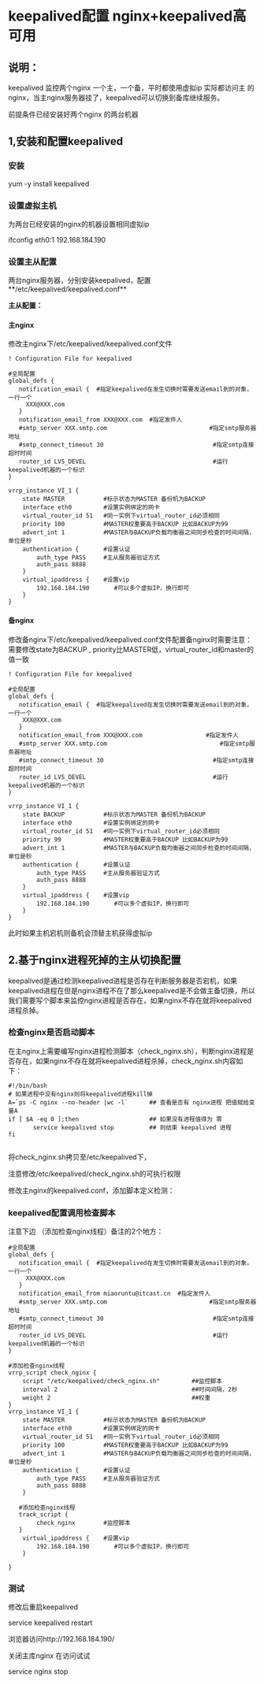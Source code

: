 # keepalived配置 nginx+keepalived高可用 

## 说明：

keepalived 监控两个nginx 一个主，一个备，平时都使用虚拟ip 实际都访问主 的nginx，当主nginx服务器挂了，keepalived可以切换到备库继续服务。 





前提条件已经安装好两个nginx 的两台机器

## 1,安装和配置keepalived

### 安装

yum -y install keepalived

### 设置虚拟主机

为两台已经安装的nginx的机器设置相同虚拟ip

ifconfig eth0:1 192.168.184.190

### 设置主从配置

两台nginx服务器，分别安装keepalived，配置**/etc/keepalived/keepalived.conf**

**主从配置：**

#### 主nginx

修改主nginx下/etc/keepalived/keepalived.conf文件

```
! Configuration File for keepalived

#全局配置
global_defs {
   notification_email {  #指定keepalived在发生切换时需要发送email到的对象，一行一个
     XXX@XXX.com
   }
   notification_email_from XXX@XXX.com  #指定发件人
   #smtp_server XXX.smtp.com                             #指定smtp服务器地址
   #smtp_connect_timeout 30                               #指定smtp连接超时时间
   router_id LVS_DEVEL                                    #运行keepalived机器的一个标识
}

vrrp_instance VI_1 { 
    state MASTER           #标示状态为MASTER 备份机为BACKUP
    interface eth0         #设置实例绑定的网卡
    virtual_router_id 51   #同一实例下virtual_router_id必须相同
    priority 100           #MASTER权重要高于BACKUP 比如BACKUP为99  
    advert_int 1           #MASTER与BACKUP负载均衡器之间同步检查的时间间隔，单位是秒
    authentication {       #设置认证
        auth_type PASS     #主从服务器验证方式
        auth_pass 8888
    }
    virtual_ipaddress {    #设置vip
        192.168.184.190       #可以多个虚拟IP，换行即可
    }
}

```

####  备nginx

修改备nginx下/etc/keepalived/keepalived.conf文件配置备nginx时需要注意：需要修改state为BACKUP , priority比MASTER低，virtual_router_id和master的值一致 

```
! Configuration File for keepalived

#全局配置
global_defs {
   notification_email {  #指定keepalived在发生切换时需要发送email到的对象，一行一个
    XXX@XXX.com
   }
   notification_email_from XXX@XXX.com  				#指定发件人
   #smtp_server XXX.smtp.com                             	#指定smtp服务器地址
   #smtp_connect_timeout 30                               #指定smtp连接超时时间
   router_id LVS_DEVEL                                    #运行keepalived机器的一个标识
}

vrrp_instance VI_1 { 
    state BACKUP           #标示状态为MASTER 备份机为BACKUP
    interface eth0         #设置实例绑定的网卡
    virtual_router_id 51   #同一实例下virtual_router_id必须相同
    priority 99            #MASTER权重要高于BACKUP 比如BACKUP为99  
    advert_int 1           #MASTER与BACKUP负载均衡器之间同步检查的时间间隔，单位是秒
    authentication {       #设置认证
        auth_type PASS     #主从服务器验证方式
        auth_pass 8888
    }
    virtual_ipaddress {    #设置vip
        192.168.184.190       #可以多个虚拟IP，换行即可
    }
}
```

此时如果主机宕机则备机会顶替主机获得虚拟ip







## 2.基于nginx进程死掉的主从切换配置

keepalived是通过检测keepalived进程是否存在判断服务器是否宕机，如果keepalived进程在但是nginx进程不在了那么keepalived是不会做主备切换，所以我们需要写个脚本来监控nginx进程是否存在，如果nginx不存在就将keepalived进程杀掉。

###  检查nginx是否启动脚本

在主nginx上需要编写nginx进程检测脚本（check_nginx.sh），判断nginx进程是否存在，如果nginx不存在就将keepalived进程杀掉，check_nginx.sh内容如下：

```
#!/bin/bash
# 如果进程中没有nginx则将keepalived进程kill掉
A=`ps -C nginx --no-header |wc -l`      ## 查看是否有 nginx进程 把值赋给变量A 
if [ $A -eq 0 ];then                    ## 如果没有进程值得为 零
       service keepalived stop          ## 则结束 keepalived 进程
fi
 
```

将check_nginx.sh拷贝至/etc/keepalived下，

注意修改/etc/keepalived/check_nginx.sh的可执行权限

修改主nginx的keepalived.conf，添加脚本定义检测：

### keepalived配置调用检查脚本

注意下边 （添加检查nginx线程）备注的2个地方：

```
#全局配置
global_defs {
   notification_email {  #指定keepalived在发生切换时需要发送email到的对象，一行一个
     XXX@XXX.com
   }
   notification_email_from miaoruntu@itcast.cn  #指定发件人
   #smtp_server XXX.smtp.com                             #指定smtp服务器地址
   #smtp_connect_timeout 30                               #指定smtp连接超时时间
   router_id LVS_DEVEL                                    #运行keepalived机器的一个标识
}

#添加检查nginx线程
vrrp_script check_nginx {
    script "/etc/keepalived/check_nginx.sh"         ##监控脚本
    interval 2                                      ##时间间隔，2秒
    weight 2                                        ##权重
}
vrrp_instance VI_1 {
    state MASTER           #标示状态为MASTER 备份机为BACKUP
    interface eth0         #设置实例绑定的网卡
    virtual_router_id 51   #同一实例下virtual_router_id必须相同
    priority 100           #MASTER权重要高于BACKUP 比如BACKUP为99
    advert_int 1           #MASTER与BACKUP负载均衡器之间同步检查的时间间隔，单位是秒
    authentication {       #设置认证
        auth_type PASS     #主从服务器验证方式
        auth_pass 8888
    }
    
   #添加检查nginx线程
   track_script {
        check_nginx        #监控脚本
   }
    virtual_ipaddress {    #设置vip
        192.168.184.190       #可以多个虚拟IP，换行即可
    }

}
```

 

### 测试

修改后重启keepalived

 service  keepalived  restart

浏览器访问http://192.168.184.190/

关闭主库nginx 在访问试试

service  nginx stop

